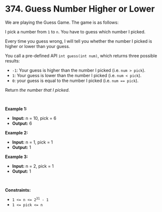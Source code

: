 # 374. Guess Number Higher or Lower

We are playing the Guess Game. The game is as follows:

I pick a number from `1` to `n`. You have to guess which number I picked.

Every time you guess wrong, I will tell you whether the number I picked is higher or lower than your guess.

You call a pre-defined API `int guess(int num)`, which returns three possible results:

*   `-1`: Your guess is higher than the number I picked (i.e. `num > pick`).
*   `1`: Your guess is lower than the number I picked (i.e. `num < pick`).
*   `0`: your guess is equal to the number I picked (i.e. `num == pick`).

Return _the number that I picked_.

<br/>

**Example 1:**
- **Input:** n = 10, pick = 6
- **Output:** 6

**Example 2:**
- **Input:** n = 1, pick = 1
- **Output:** 1

**Example 3:**
- **Input:** n = 2, pick = 1
- **Output:** 1

<br/>

**Constraints:**

*   <code>1 &lt;= n &lt;= 2<sup>31</sup> - 1</code>
*   <code>1 &lt;= pick &lt;= n</code>